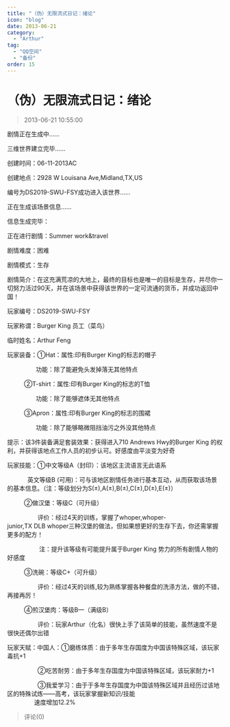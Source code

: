 ```yaml
---
title: "（伪）无限流式日记：绪论"
icon: "blog"
date: 2013-06-21
category:
  - "Arthur"
tag:
  - "QQ空间"
  - "备份"
order: 15
---
```

# （伪）无限流式日记：绪论
> 2013-06-21 10:55:00


剧情正在生成中……

三维世界建立完毕……

创建时间：06-11-2013AC

创建地点：2928 W Louisana Ave,Midland,TX,US

编号为DS2019-SWU-FSY成功进入该世界……

正在生成该场景信息……

信息生成完毕：

正在进行剧情：Summer work&travel

剧情难度：困难

剧情模式：生存

剧情简介：在这充满荒凉的大地上，最终的目标也是唯一的目标是生存，并尽你一切努力活过90天，并在该场景中获得该世界的一定可流通的货币，并成功返回中国！

玩家编号：DS2019-SWU-FSY

玩家称谓：Burger King 员工（菜鸟）

临时姓名：Arthur Feng

玩家装备：①Hat：属性:印有Burger King的标志的帽子

                 功能：除了能避免头发掉落无其他特点

          ②T-shirt：属性:印有Burger King的标志的T恤

                 功能：除了能够遮体无其他特点

          ③Apron：属性:印有Burger King的标志的围裙

                 功能：除了能够略微阻挡油污之外没其他特点

提示：该3件装备满足套装效果：获得进入710 Andrews Hwy的Burger King 的权利，并获得该地点工作人员的初步认可。好感度由平淡变为好奇

玩家技能：①中文等级A（封印）：该地区主流语言无此语系

            英文等级B (可用)：可与该地区剧情任务进行基本互动，从而获取该场景的基本信息。（注：等级划分为S(±),A(±),B(±),C(±),D(±),E(±)）

          ②做汉堡：等级C（可升级） 

                  评价：经过4天的训练，掌握了whoper,whoper-junior,TX DLB whoper三种汉堡的做法，但如果想更好的生存下去，你还需掌握更多的配方！

                   注：提升该等级有可能提升属于Burger King 势力的所有剧情人物的好感度

          ③洗碗：等级C+（可升级） 

                  评价：经过4天的训练,较为熟练掌握各种餐盘的洗涤方法，做的不错，再接再厉！

          ④煎汉堡肉：等级B—（满级B）

                  评价：玩家Arthur（化名）很快上手了该简单的技能，虽然速度不是很快还偶尔出错

玩家天赋：中国人：①磨练体质：由于多年生存国度为中国该特殊区域，该玩家毒抗+1

                  ②吃苦耐劳：由于多年生存国度为中国该特殊区域，该玩家耐力+1

                  ③我爱学习：由于于多年生存国度为中国该特殊区域并且经历过该地区的特殊试炼——高考，该玩家掌握新知识/技能  
                速度增加12.2%


> 评论(0)